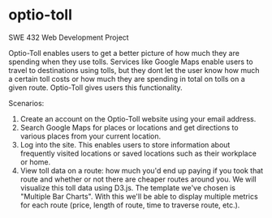 # optio-toll
SWE 432 Web Development Project

Optio-Toll enables users to get a better picture of how much they are spending when they use tolls. Services like Google Maps enable users to travel to destinations using tolls, but they dont let the user know  how much a certain toll costs or how much they are spending in total on tolls on a given route. Optio-Toll gives users this functionality.

Scenarios:

1. Create an account on the Optio-Toll website using your email address.
2. Search Google Maps for places or locations and get directions to various places from your current location.
3. Log into the site. This enables users to store information about frequently visited locations or saved locations such as their workplace or home.
4. View toll data on a route: how much you'd end up paying if you took that route and whether or not there are cheaper routes around you. We will visualize this toll data using D3.js. The template we've chosen is "Multiple Bar Charts". With this we'll be able to display multiple metrics for each route (price, length of route, time to traverse route, etc.).
 

